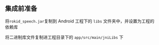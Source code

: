 ## 集成前准备

将```rokid_speech.jar```复制到 Android 工程下的 ```libs``` 文件夹中，并设置为工程的依赖库

将二进制库文件复制进工程目录下的 ```app/src/main/jniLibs``` 下



